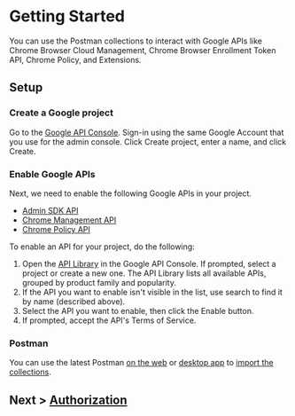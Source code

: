 # Getting Started
You can use the Postman collections to interact with Google APIs like Chrome Browser Cloud Management, Chrome Browser Enrollment Token API, Chrome Policy, and Extensions.

## Setup

### Create a Google project
Go to the [Google API Console](https://console.developers.google.com/project). Sign-in using the same Google Account that you use for the admin console. Click Create project, enter a name, and click Create.

### Enable Google APIs
Next, we need to enable the following Google APIs in your project.
* [Admin SDK API](https://console.developers.google.com/apis/api/admin.googleapis.com/overview?project=_)
* [Chrome Management API](https://console.developers.google.com/apis/api/chromemanagement.googleapis.com/overview?project=_)
* [Chrome Policy API](https://console.developers.google.com/apis/api/chromepolicy.googleapis.com/overview?project=_)

To enable an API for your project, do the following:

1. Open the [API Library](https://console.developers.google.com/apis/library) in the Google API Console. If prompted, select a project or create a new one. The API Library lists all available APIs, grouped by product family and popularity.
2. If the API you want to enable isn't visible in the list, use search to find it by name (described above).
3. Select the API you want to enable, then click the Enable button.
4. If prompted, accept the API's Terms of Service.

### Postman
You can use the latest Postman [on the web](https://identity.getpostman.com/signup?continue=https%3A%2F%2Fgo.postman.co%2Fbuild&_ga=2.39310499.1216381035.1635882050-1482705519.1632930853) or [desktop app](https://www.postman.com/downloads/) to [import the collections](https://learning.postman.com/docs/getting-started/importing-and-exporting-data/).

## Next > [Authorization](auth.md)

